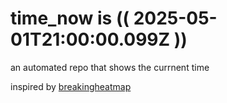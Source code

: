 # time_now is (( 2025-05-01T21:00:00.099Z ))

an automated repo that shows the currnent time

inspired by [breakingheatmap](https://github.com/breakingheatmap/breakingheatmap)